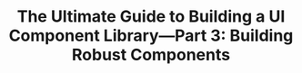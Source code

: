---
layout: externalpost
title: "The Ultimate Guide to Building a UI Component Library—Part 3: Building Robust Components"
redirect_url: https://www.telerik.com/blogs/ultimate-guide-to-building-ui-component-library-part-3-components
publication_name: "Telerik Blog"
publication_url: "https://www.telerik.com/blogs"
---